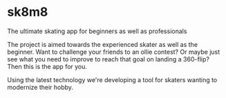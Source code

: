 # sk8m8
The ultimate skating app for beginners as well as professionals

The project is aimed towards the experienced skater as well as the beginner.
Want to challenge your friends to an ollie contest? Or maybe just see what you need to improve to reach that
goal on landing a 360-flip? Then this is the app for you.

Using the latest technology we're developing a tool for skaters wanting to modernize their hobby.
